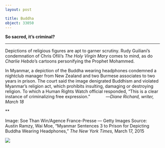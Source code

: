 ```yaml
---
layout: post

title: Buddha
object: 33050
---
```

**So sacred, it’s criminal?**

****

Depictions of religious figures are apt to garner scrutiny. Rudy Guiliani’s condemnation of Chris Ofili’s *The Holy Virgin Mary* comes to mind, as do *Charlie Hebdo*’s cartoons personifying the Prophet Mohammed.

In Myanmar, a depiction of the Buddha wearing headphones condemned a nightclub manager from New Zealand and two Burmese associates to two years in prison. The court said the image denigrated Buddhism and violated Myanmar’s religion act, which prohibits insulting, damaging or destroying religion. To which a Human Rights Watch official responded, “This is a clear instance of criminalizing free expression.”             —*Diane Richard, writer, March 18*

**

Image: Soe Than Win/Agence France-Presse — Getty Images
 Source: Austin Ramzy, Wai Moe, “Myanmar Sentences 3 to Prison for Depicting Buddha Wearing Headphones,” *The New York Times,* March 17, 2015

![]({{siteurl.base}}/images/15-3-18_2001.30_BuddhaEDIT-1.jpeg)
